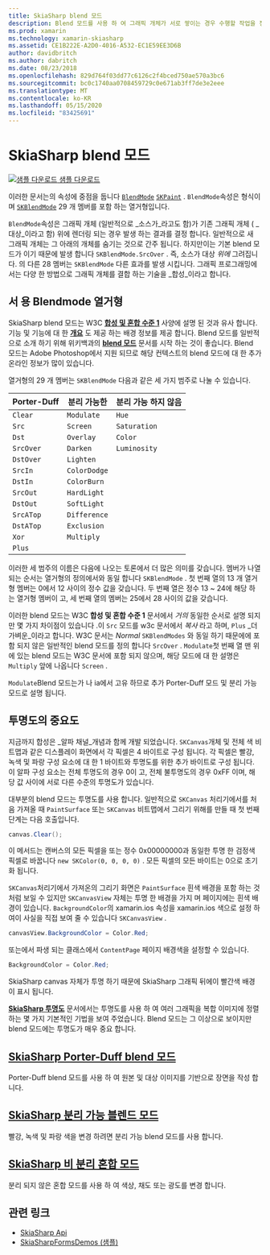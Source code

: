 ```yaml
---
title: SkiaSharp blend 모드
description: Blend 모드를 사용 하 여 그래픽 개체가 서로 쌓이는 경우 수행할 작업을 정의 합니다.
ms.prod: xamarin
ms.technology: xamarin-skiasharp
ms.assetid: CE1B222E-A2D0-4016-A532-EC1E59EE3D6B
author: davidbritch
ms.author: dabritch
ms.date: 08/23/2018
ms.openlocfilehash: 829d764f03dd77c6126c2f4bced750ae570a3bc6
ms.sourcegitcommit: bc0c1740aa0708459729c0e671ab3ff7de3e2eee
ms.translationtype: MT
ms.contentlocale: ko-KR
ms.lasthandoff: 05/15/2020
ms.locfileid: "83425691"
---
```

# <a name="skiasharp-blend-modes"></a>SkiaSharp blend 모드

[![샘플 다운로드](~/media/shared/download.png) 샘플 다운로드](https://docs.microsoft.com/samples/xamarin/xamarin-forms-samples/skiasharpforms-demos)

이러한 문서는의 속성에 중점을 둡니다 [`BlendMode`](xref:SkiaSharp.SKPaint.BlendMode) [`SKPaint`](xref:SkiaSharp.SKPaint) . `BlendMode`속성은 형식이 며 [`SKBlendMode`](xref:SkiaSharp.SKBlendMode) 29 개 멤버를 포함 하는 열거형입니다.

`BlendMode`속성은 그래픽 개체 (일반적으로 _소스가_라고도 함)가 기존 그래픽 개체 ( _대상_이라고 함) 위에 렌더링 되는 경우 발생 하는 결과를 결정 합니다. 일반적으로 새 그래픽 개체는 그 아래의 개체를 숨기는 것으로 간주 됩니다. 하지만이는 기본 blend 모드가 이기 때문에 발생 합니다 `SKBlendMode.SrcOver` . 즉, 소스가 대상 _위에_ 그려집니다. 의 다른 28 멤버는 `SKBlendMode` 다른 효과를 발생 시킵니다. 그래픽 프로그래밍에서는 다양 한 방법으로 그래픽 개체를 결합 하는 기술을 _합성_이라고 합니다.

## <a name="the-skblendmodes-enumeration"></a>서 용 Blendmode 열거형

SkiaSharp blend 모드는 W3C [**합성 및 혼합 수준 1**](https://www.w3.org/TR/compositing-1/) 사양에 설명 된 것과 유사 합니다. 기능 및 기능에 대 한 [**개요**](https://skia.org/user/api/SkBlendMode_Overview) 도 제공 하는 배경 정보를 제공 합니다. Blend 모드를 일반적으로 소개 하기 위해 위키백과의 [**blend 모드**](https://en.wikipedia.org/wiki/Blend_modes) 문서를 시작 하는 것이 좋습니다. Blend 모드는 Adobe Photoshop에서 지원 되므로 해당 컨텍스트의 blend 모드에 대 한 추가 온라인 정보가 많이 있습니다.

열거형의 29 개 멤버는 `SKBlendMode` 다음과 같은 세 가지 범주로 나눌 수 있습니다.

| Porter-Duff | 분리 가능한    | 분리 가능 하지 않음 |
| ----------- | ------------ | ------------- |
| `Clear`     | `Modulate`   | `Hue`         |
| `Src`       | `Screen`     | `Saturation`  |
| `Dst`       | `Overlay`    | `Color`       |
| `SrcOver`   | `Darken`     | `Luminosity`  |
| `DstOver`   | `Lighten`    |               |
| `SrcIn`     | `ColorDodge` |               |
| `DstIn`     | `ColorBurn`  |               |
| `SrcOut`    | `HardLight`  |               |
| `DstOut`    | `SoftLight`  |               |
| `SrcATop`   | `Difference` |               |
| `DstATop`   | `Exclusion`  |               |
| `Xor`       | `Multiply`   |               |
| `Plus`      |              |               |

이러한 세 범주의 이름은 다음에 나오는 토론에서 더 많은 의미를 갖습니다. 멤버가 나열 되는 순서는 열거형의 정의에서와 동일 합니다 `SKBlendMode` . 첫 번째 열의 13 개 열거형 멤버는 0에서 12 사이의 정수 값을 갖습니다. 두 번째 열은 정수 13 ~ 24에 해당 하는 열거형 멤버이 고, 세 번째 열의 멤버는 25에서 28 사이의 값을 갖습니다.

이러한 blend 모드는 W3C **합성 및 혼합 수준 1** 문서에서 _거의_ 동일한 순서로 설명 되지만 몇 가지 차이점이 있습니다 .이 `Src` 모드를 w3c 문서에서 _복사_ 라고 하며, `Plus` _더 가벼운_이라고 합니다. W3C 문서는 _Normal_ `SKBlendModes` 와 동일 하기 때문에에 포함 되지 않은 일반적인 blend 모드를 정의 합니다 `SrcOver` . `Modulate`첫 번째 열 맨 위에 있는 blend 모드는 W3C 문서에 포함 되지 않으며, 해당 모드에 대 한 설명은 `Multiply` 앞에 나옵니다 `Screen` .

`Modulate`Blend 모드는가 나 ia에서 고유 하므로 추가 Porter-Duff 모드 및 분리 가능 모드로 설명 됩니다.

## <a name="the-importance-of-transparency"></a>투명도의 중요도

지금까지 합성은 _알파 채널_개념과 함께 개발 되었습니다. `SKCanvas`개체 및 전체 색 비트맵과 같은 디스플레이 화면에서 각 픽셀은 4 바이트로 구성 됩니다. 각 픽셀은 빨강, 녹색 및 파랑 구성 요소에 대 한 1 바이트와 투명도를 위한 추가 바이트로 구성 됩니다. 이 알파 구성 요소는 전체 투명도의 경우 0이 고, 전체 불투명도의 경우 0xFF 이며, 해당 값 사이에 서로 다른 수준의 투명도가 있습니다.

대부분의 blend 모드는 투명도를 사용 합니다. 일반적으로 `SKCanvas` 처리기에서를 처음 가져올 때 `PaintSurface` 또는 `SKCanvas` 비트맵에서 그리기 위해를 만들 때 첫 번째 단계는 다음 호출입니다.

```csharp
canvas.Clear();
```

이 메서드는 캔버스의 모든 픽셀을 또는 정수 0x00000000과 동일한 투명 한 검정색 픽셀로 바꿉니다 `new SKColor(0, 0, 0, 0)` . 모든 픽셀의 모든 바이트는 0으로 초기화 됩니다.

`SKCanvas`처리기에서 가져온의 그리기 화면은 `PaintSurface` 흰색 배경을 포함 하는 것 처럼 보일 수 있지만 `SKCanvasView` 자체는 투명 한 배경을 가지 며 페이지에는 흰색 배경이 있습니다. `BackgroundColor`의 xamarin.ios 속성을 xamarin.ios 색으로 설정 하 여이 사실을 직접 보여 줄 수 있습니다 `SKCanvasView` .

```csharp
canvasView.BackgroundColor = Color.Red;
```

또는에서 파생 되는 클래스에서 `ContentPage` 페이지 배경색을 설정할 수 있습니다.

```csharp
BackgroundColor = Color.Red;
```

SkiaSharp canvas 자체가 투명 하기 때문에 SkiaSharp 그래픽 뒤에이 빨간색 배경이 표시 됩니다.

[**SkiaSharp 투명도**](../../basics/transparency.md) 문서에서는 투명도를 사용 하 여 여러 그래픽을 복합 이미지에 정렬 하는 몇 가지 기본적인 기법을 보여 주었습니다. Blend 모드는 그 이상으로 보이지만 blend 모드에는 투명도가 매우 중요 합니다.

## <a name="skiasharp-porter-duff-blend-modes"></a>[SkiaSharp Porter-Duff blend 모드](porter-duff.md)

Porter-Duff blend 모드를 사용 하 여 원본 및 대상 이미지를 기반으로 장면을 작성 합니다.

## <a name="skiasharp-separable-blend-modes"></a>[SkiaSharp 분리 가능 블렌드 모드](separable.md)

빨강, 녹색 및 파랑 색을 변경 하려면 분리 가능 blend 모드를 사용 합니다.

## <a name="skiasharp-non-separable-blend-modes"></a>[SkiaSharp 비 분리 혼합 모드](non-separable.md)

분리 되지 않은 혼합 모드를 사용 하 여 색상, 채도 또는 광도를 변경 합니다.

## <a name="related-links"></a>관련 링크

- [SkiaSharp Api](https://docs.microsoft.com/dotnet/api/skiasharp)
- [SkiaSharpFormsDemos (샘플)](https://docs.microsoft.com/samples/xamarin/xamarin-forms-samples/skiasharpforms-demos)
